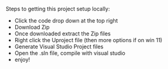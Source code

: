 Steps to getting this project setup locally:
* Click the code drop down at the top right
* Download Zip
* Once downloaded extract the Zip files
* Right click the Uproject file (then more options if on win 11)
* Generate Visual Studio Project files
* Open the .sln file, compile with visual studio
* enjoy!
